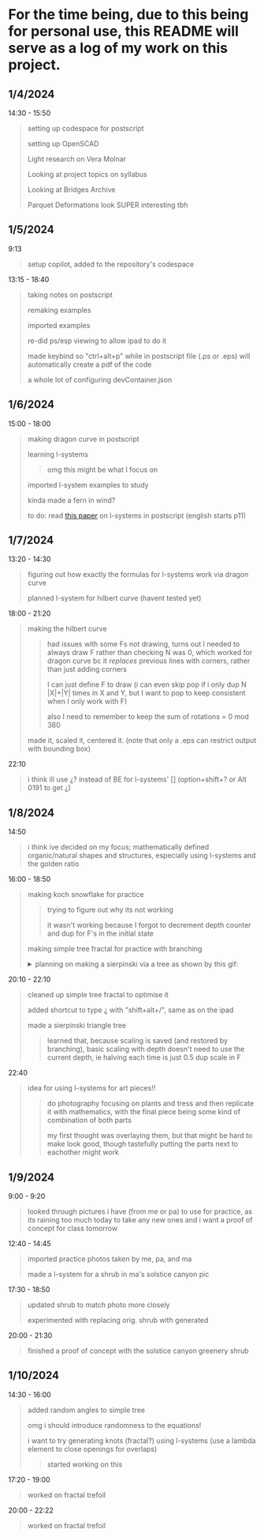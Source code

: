 # For the time being, due to this being for personal use, this README will serve as a log of my work on this project.



## 1/4/2024  
14:30 - 15:50  
> setting up codespace for postscript
> 
> setting up OpenSCAD
> 
> Light research on Vera Molnar
> 
> Looking at project topics on syllabus
> 
> Looking at Bridges Archive
>  
> Parquet Deformations look SUPER interesting tbh  
        
## 1/5/2024  
9:13  
> setup copilot, added to the repository's codespace

13:15 - 18:40  
> taking notes on postscript
> 
> remaking examples
> 
> imported examples
> 
> re-did ps/esp viewing to allow ipad to do it
> 
> made keybind so "ctrl+alt+p" while in postscript file (.ps or .eps) will automatically create a pdf of the code
> 
> a whole lot of configuring devContainer.json
        
## 1/6/2024  
15:00 - 18:00  
> making dragon curve in postscript
>  
> learning l-systems
> 
>> omg this might be what I focus on
>>
> imported l-system examples to study
>
> kinda made a fern in wind?
>
> to do: read [this paper](https://www.cstug.cz/bulletin/pdf/2012-1.pdf) on l-systems in postscript (english starts p11)
          
## 1/7/2024  
13:20 - 14:30  
> figuring out how exactly the formulas for l-systems work via dragon curve
> 
> planned l-system for hilbert curve (havent tested yet)

18:00 - 21:20  
> making the hilbert curve
> 
>> had issues with some Fs not drawing, turns out I needed to always draw F rather than checking N was 0, which worked for dragon curve bc it *replaces* previous lines with corners, rather than just adding corners
>> 
>> I can just define F to draw (i can even skip pop if i only dup N |X|+|Y| times in X and Y, but I want to pop to keep consistent when I only work with F)
>> 
>> also I need to remember to keep the sum of rotations = 0 mod 360
>> 
> made it, scaled it, centered it. (note that only a .eps can restrict output with bounding box)

22:10  
> i think ill use ¿? instead of BE for l-systems' [] (option+shift+? or Alt 0191 to get ¿)
  
## 1/8/2024  
14:50  
> i think ive decided on my focus; mathematically defined organic/natural shapes and structures, especially using l-systems and the golden ratio

16:00 - 18:50
> making koch snowflake for practice
>
>> trying to figure out why its not working
>>
>> it wasn't working because I forgot to decrement depth counter and dup for F's in the initial state
>>
> making simple tree fractal for practice with branching
>
> <details><summary>planning on making a sierpinski via a tree as shown by this gif:</summary>
>
> ![sierpinski triangle is just a wide 3-branch tree w/o a trunk](https://upload.wikimedia.org/wikipedia/commons/a/a9/Fractal_tree.gif)</details>

20:10 - 22:10
> cleaned up simple tree fractal to optimise it
> 
> added shortcut to type ¿ with "shift+alt+/", same as on the ipad
>
> made a sierpinski triangle tree
>
>> learned that, because scaling is saved (and restored by branching), basic scaling with depth doesn't need to use the current depth, ie halving each time is just 0.5 dup scale in F

22:40
> idea for using l-systems for art pieces!!
>
>> do photography focusing on plants and tress and then replicate it with mathematics, with the final piece being some kind of combination of both parts
>> 
>> my first thought was overlaying them, but that might be hard to make look good, though tastefully putting the parts next to eachother might work

## 1/9/2024
9:00 - 9:20
> looked through pictures i have (from me or pa) to use for practice, as its raining too much today to take any new ones and i want a proof of concept for class tomorrow

12:40 - 14:45
> imported practice photos taken by me, pa, and ma
>
> made a l-system for a shrub in ma's solstice canyon pic

17:30 - 18:50
> updated shrub to match photo more closely
>
> experimented with replacing orig. shrub with generated

20:00 - 21:30
> finished a proof of concept with the solstice canyon greenery shrub

## 1/10/2024
14:30 - 16:00
> added random angles to simple tree
>
> omg i should introduce randomness to the equations!
>
> i want to try generating knots (fractal?) using l-systems (use a lambda element to close openings for overlaps)
>
>> started working on this

17:20 - 19:00
> worked on fractal trefoil

20:00 - 22:22
> worked on fractal trefoil